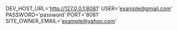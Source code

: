 DEV_HOST_URL='http://127.0.0.1:8081'
USER='example@gmail.com'
PASSWORD='password'
PORT='8081'
SITE_OWNER_EMAIL='example@yahoo.com'